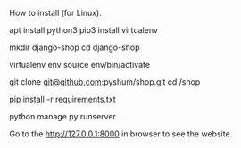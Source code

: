 How to install (for Linux).

apt install python3
pip3 install virtualenv

mkdir django-shop
cd django-shop

virtualenv env
source env/bin/activate

git clone git@github.com:pyshum/shop.git
cd /shop

pip install -r requirements.txt

python manage.py runserver

Go to the http://127.0.0.1:8000 in browser to see the website.

